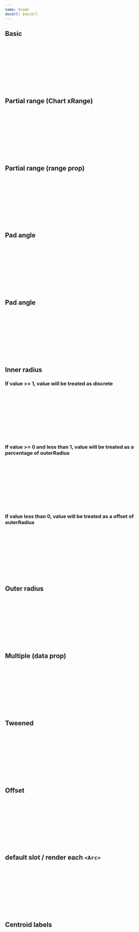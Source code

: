 ```yaml
---
name: $name
docUrl: $docUrl
---
```


<script lang="ts">
	import { scaleOrdinal } from 'd3-scale';
	import { format } from 'date-fns';
	import { sum } from 'd3-array';
	import { formatDate, PeriodType } from 'svelte-ux/utils/date';
	import { formatNumberAsStyle } from 'svelte-ux/utils/number';

	import Chart, { Svg } from '$lib/components/Chart.svelte';
	import Arc from '$lib/components/Arc.svelte';
	import Pie from '$lib/components/Pie.svelte';
	import Text from '$lib/components/Text.svelte';

	import Preview from '$lib/docs/Preview.svelte';
	import { createDateSeries } from '$lib/utils/genData';


	const data = createDateSeries({ min: 20, max: 100, value: 'integer', count: 4 });
	const data2 = createDateSeries({ min: 20, max: 100, value: 'integer', count: 4 });

	$: dataSum = sum(data, d => d.value);

	const colorKeys = [...new Set(data.map(d => d.date))]
	const keyColors = ['var(--color-blue-500)', 'var(--color-green-500)', 'var(--color-purple-500)', 'var(--color-orange-500)'];
</script>

## Basic

<Preview>
	<div class="h-[300px] p-4 border rounded">
		<Chart
			{data}
			x="value"
			r="date"
			rScale={scaleOrdinal()}
			rDomain={colorKeys}
			rRange={keyColors}
		>
			<Svg>
				<Pie />
			</Svg>
		</Chart>
	</div>
</Preview>

## Partial range (Chart xRange)

<Preview>
	<div class="h-[300px] p-4 border rounded">
		<Chart
			{data}
			x="value"
			xRange={[-90, 90]}
			r="date"
			rScale={scaleOrdinal()}
			rDomain={colorKeys}
			rRange={keyColors}
		>
			<Svg>
				<Pie />
			</Svg>
		</Chart>
	</div>
</Preview>

## Partial range (range prop)

<Preview>
	<div class="h-[300px] p-4 border rounded">
		<Chart 
			{data}
			x="value"
			r="date"
			rScale={scaleOrdinal()}
			rDomain={colorKeys}
			rRange={keyColors}
		>
			<Svg>
				<Pie range={[-90, 90]} color="var(--color-blue-500)" />
			</Svg>
		</Chart>
	</div>
</Preview>

## Pad angle

<Preview>
	<div class="h-[300px] p-4 border rounded">
		<Chart
			{data}
			x="value"
			r="date"
			rScale={scaleOrdinal()}
			rDomain={colorKeys}
			rRange={keyColors}
		>
			<Svg>
				<Pie padAngle={0.05} />
			</Svg>
		</Chart>
	</div>
</Preview>

## Pad angle

<Preview>
	<div class="h-[300px] p-4 border rounded">
		<Chart
			{data}
			x="value"
			r="date"
			rScale={scaleOrdinal()}
			rDomain={colorKeys}
			rRange={keyColors}
		>
			<Svg>
				<Pie innerRadius={100} padAngle={0.03} />
			</Svg>
		</Chart>
	</div>
</Preview>

## Inner radius

### If value >= 1, value will be treated as discrete

<Preview>
	<div class="h-[300px] p-4 border rounded">
		<Chart
			{data}
			x="value"
			r="date"
			rScale={scaleOrdinal()}
			rDomain={colorKeys}
			rRange={keyColors}
		>
			<Svg>
				<Pie innerRadius={100} />
			</Svg>
		</Chart>
	</div>
</Preview>

### If value >= 0 and less than 1, value will be treated as a percentage of outerRadius

<Preview>
	<div class="h-[300px] p-4 border rounded">
		<Chart
			{data}
			x="value"
			r="date"
			rScale={scaleOrdinal()}
			rDomain={colorKeys}
			rRange={keyColors}
		>
			<Svg>
				<Pie innerRadius={.9} />
			</Svg>
		</Chart>
	</div>
</Preview>

### If value less than 0, value will be treated as a offset of outerRadius

<Preview>
	<div class="h-[300px] p-4 border rounded">
		<Chart
			{data}
			x="value"
			r="date"
			rScale={scaleOrdinal()}
			rDomain={colorKeys}
			rRange={keyColors}
		>
			<Svg>
				<Pie innerRadius={-30} />
			</Svg>
		</Chart>
	</div>
</Preview>

## Outer radius

<Preview>
	<div class="h-[300px] p-4 border rounded">
		<Chart
			{data}
			x="value"
			r="date"
			rScale={scaleOrdinal()}
			rDomain={colorKeys}
			rRange={keyColors}
		>
			<Svg>
				<Pie outerRadius={100} />
			</Svg>
		</Chart>
	</div>
</Preview>

## Multiple (data prop)

<Preview>
	<div class="h-[300px] p-4 border rounded">
		<Chart
			{data}
			x="value"
			r="date"
			rScale={scaleOrdinal()}
			rDomain={colorKeys}
			rRange={keyColors}
		>
			<Svg>
				<Pie innerRadius={100} {data} />
				<Pie outerRadius={90} data={data2} />
			</Svg>
		</Chart>
	</div>
</Preview>

## Tweened

<Preview>
	<div class="h-[300px] p-4 border rounded">
		<Chart
			{data}
			x="value"
			r="date"
			rScale={scaleOrdinal()}
			rDomain={colorKeys}
			rRange={keyColors}
		>
			<Svg>
				<Pie tweened />
			</Svg>
		</Chart>
	</div>
</Preview>

## Offset

<Preview>
	<div class="h-[300px] p-4 border rounded">
		<Chart
			{data}
			x="value"
			r="date"
			rScale={scaleOrdinal()}
			rDomain={colorKeys}
			rRange={keyColors}
		>
			<Svg>
				<Pie offset={4} />
			</Svg>
		</Chart>
	</div>
</Preview>

## default slot / render each `<Arc>`

<Preview>
	<div class="h-[300px] p-4 border rounded">
		<Chart
			{data}
			x="value"
			r="date"
			rScale={scaleOrdinal()}
			rDomain={colorKeys}
			rRange={keyColors}
		>
			<Svg>
				<Pie let:arcs>
					{#each arcs as arc, index}
						<Arc
							startAngle={arc.startAngle}
							endAngle={arc.endAngle}
							padAngle={arc.padAngle}
							fill={keyColors[index]}
							offset={index === 0 ? 16 : 0}
						/>
					{/each}
				</Pie>
			</Svg>
		</Chart>
	</div>
</Preview>

## Centroid labels

<Preview>
	<div class="h-[300px] p-4 border rounded">
		<Chart
			{data}
			x="value"
			r="date"
			rScale={scaleOrdinal()}
			rDomain={colorKeys}
			rRange={keyColors}
		>
			<Svg>
				<Pie let:arcs>
					{#each arcs as arc, index}
						<Arc
							startAngle={arc.startAngle}
							endAngle={arc.endAngle}
							padAngle={arc.padAngle}
							fill={keyColors[index]}
							let:centroid
						>
							<Text
								value={formatNumberAsStyle(data[index].value / dataSum, 'percent')}
								x={centroid[0]}
								y={centroid[1]}
								dy={-8}
								textAnchor="middle"
								verticalAnchor="middle"
								class="text-lg"
              />
							<Text
								value={data[index].value}
								x={centroid[0]}
								y={centroid[1]}
								dy={8}
								textAnchor="middle"
								verticalAnchor="middle"
								class="text-sm fill-black/50"
              />
						</Arc>
					{/each}
				</Pie>
			</Svg>
		</Chart>
	</div>
</Preview>
